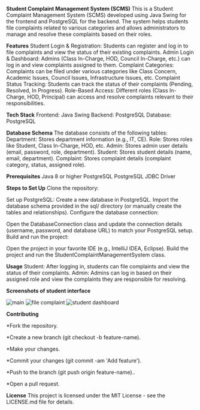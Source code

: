 **Student Complaint Management System (SCMS)**
This is a Student Complaint Management System (SCMS) developed using Java Swing for the frontend and PostgreSQL for the backend. The system helps students file complaints related to various categories and allows administrators to manage and resolve these complaints based on their roles.

**Features**
Student Login & Registration: Students can register and log in to file complaints and view the status of their existing complaints.
Admin Login & Dashboard: Admins (Class In-Charge, HOD, Council In-Charge, etc.) can log in and view complaints assigned to them.
Complaint Categories: Complaints can be filed under various categories like Class Concern, Academic Issues, Council Issues, Infrastructure Issues, etc.
Complaint Status Tracking: Students can track the status of their complaints (Pending, Resolved, In Progress).
Role-Based Access: Different roles (Class In-Charge, HOD, Principal) can access and resolve complaints relevant to their responsibilities.

**Tech Stack**
Frontend: Java Swing
Backend: PostgreSQL
Database: PostgreSQL

**Database Schema**
The database consists of the following tables:
Department: Stores department information (e.g., IT, CE).
Role: Stores roles like Student, Class In-Charge, HOD, etc.
Admin: Stores admin user details (email, password, role, department).
Student: Stores student details (name, email, department).
Complaint: Stores complaint details (complaint category, status, assigned role).

**Prerequisites**
Java 8 or higher
PostgreSQL
PostgreSQL JDBC Driver


**Steps to Set Up**
Clone the repository:

Set up PostgreSQL:
Create a new database in PostgreSQL.
Import the database schema provided in the sql/ directory (or manually create the tables and relationships).
Configure the database connection:

Open the DatabaseConnection class and update the connection details (username, password, and database URL) to match your PostgreSQL setup.
Build and run the project:

Open the project in your favorite IDE (e.g., IntelliJ IDEA, Eclipse).
Build the project and run the StudentComplaintManagementSystem class.

**Usage**
Student: After logging in, students can file complaints and view the status of their complaints.
Admin: Admins can log in based on their assigned role and view the complaints they are responsible for resolving.

**Screenshots of student interface**

![main](https://github.com/user-attachments/assets/e89fa240-f488-44a7-95d6-0e76b2e1a60c)
![file complaint](https://github.com/user-attachments/assets/c5a01851-4fb8-4851-8e53-801adc7cf39f)
![student dashboard](https://github.com/user-attachments/assets/c69a67b3-1bb0-43c7-9dfb-e55296ef84bd)


**Contributing**

*Fork the repository.

*Create a new branch (git checkout -b feature-name).

*Make your changes.

*Commit your changes (git commit -am 'Add feature').

*Push to the branch (git push origin feature-name)..

*Open a pull request.

**License**
This project is licensed under the MIT License - see the LICENSE.md file for details.


